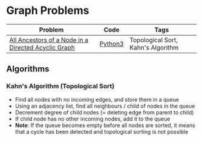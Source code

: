 # Graph Problems

| Problem                                                                                                                                   | Code                              | Tags                                 |
|-------------------------------------------------------------------------------------------------------------------------------------------|-----------------------------------|--------------------------------------|
| [All Ancestors of a Node in a Directed Acyclic Graph](https://leetcode.com/problems/all-ancestors-of-a-node-in-a-directed-acyclic-graph/) | [Python3](./ancestors_dag.py)     | Topological Sort, Kahn's Algorithm         |

## Algorithms

### Kahn's Algorithm (Topological Sort)
- Find all nodes with no incoming edges, and store them in a queue
- Using an adjacency list, find all neighbours / child of nodes in the queue
- Decrement degree of child nodes (= deleting edge from parent to child)
- If child node has no other incoming nodes, add it to the queue
- **Note**: If the queue becomes empty before all nodes are sorted, it means that a cycle has been detected and topological sorting is not possible